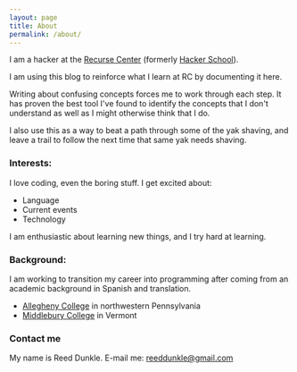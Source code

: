 ```yaml
---
layout: page
title: About
permalink: /about/
---
```


I am a hacker at the [Recurse Center](https://www.recurse.com/) (formerly [Hacker School](https://d29xw0ra2h4o4u.cloudfront.net/assets/instagram_22-535408341d14d3872ee06066f72c78d4d7393667e4b937d3f02007fd203ffa45.jpg)).

I am using this blog to reinforce what I learn at RC by documenting it here.

Writing about confusing concepts forces me to work through each step. It has proven the best tool I've found to identify the concepts that I don't understand as well as I might otherwise think that I do.

I also use this as a way to beat a path through some of the yak shaving, and leave a trail to follow the next time that same yak needs shaving.

### Interests:

I love coding, even the boring stuff. I get excited about:

- Language
- Current events
- Technology

I am enthusiastic about learning new things, and I try hard at learning.

### Background:

I am working to transition my career into programming after coming from an academic background in Spanish and translation.

- [Allegheny College](http://allegheny.edu/) in northwestern Pennsylvania
- [Middlebury College](http://www.middlebury.edu/#story513416) in Vermont


### Contact me

My name is Reed Dunkle. E-mail me:
[reeddunkle@gmail.com](mailto:reeddunkle@gmail.com)
